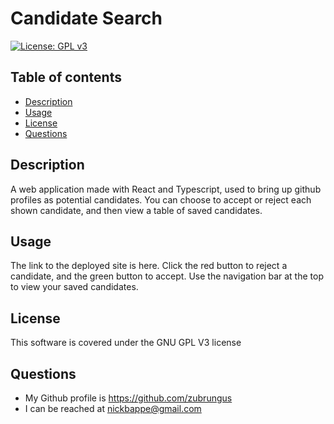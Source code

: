 # Candidate Search
[![License: GPL v3](https://img.shields.io/badge/License-GPLv3-blue.svg)](https://www.gnu.org/licenses/gpl-3.0)
## Table of contents
- [Description](#description)
- [Usage](#usage)
- [License](#license)
- [Questions](#questions)
## Description
A web application made with React and Typescript, used to bring up github profiles as potential candidates. You can choose to accept or reject each shown candidate, and then view a table of saved candidates.
## Usage
The link to the deployed site is here. Click the red button to reject a candidate, and the green button to accept. Use the navigation bar at the top to view your saved candidates.
## License
This software is covered under the GNU GPL V3 license
## Questions
- My Github profile is https://github.com/zubrungus
- I can be reached at nickbappe@gmail.com
